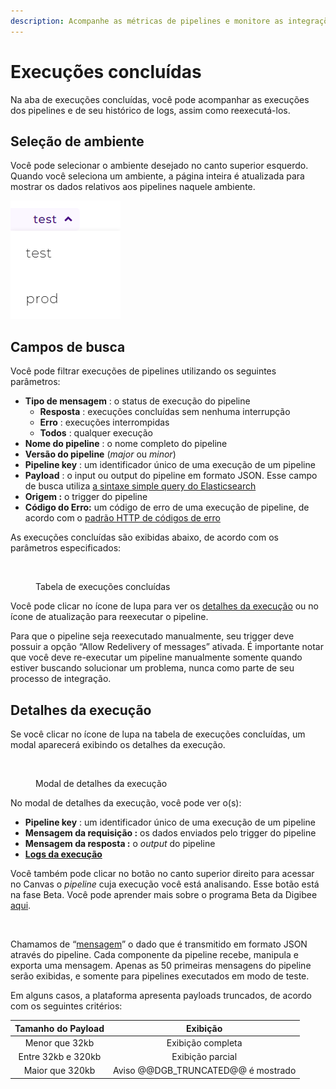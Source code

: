 ```yaml
---
description: Acompanhe as métricas de pipelines e monitore as integrações implantadas.
---
```


# Execuções concluídas

Na aba de execuções concluídas, você pode acompanhar as execuções dos pipelines e de seu histórico de logs, assim como reexecutá-los.

## Seleção de ambiente&#x20;

Você pode selecionar o ambiente desejado no canto superior esquerdo. Quando você seleciona um ambiente, a página inteira é atualizada para mostrar os dados relativos aos pipelines naquele ambiente.

![](<../.gitbook/assets/seletordeambiente (2) (1).png>)

## **Campos de busca**

Você pode filtrar execuções de pipelines utilizando os seguintes parâmetros:

* **Tipo de mensagem** : o status de execução do pipeline
  * **Resposta** : execuções concluídas sem nenhuma interrupção
  * **Erro** : execuções interrompidas
  * **Todos** : qualquer execução
* **Nome do pipeline** : o nome completo do pipeline
* **Versão do pipeline** (_major_ ou _minor_)
* **Pipeline key** : um identificador único de uma execução de um pipeline
* **Payload** : o input ou output do pipeline em formato JSON. Esse campo de busca utiliza [a sintaxe simple query do Elasticsearch](https://www.elastic.co/guide/en/elasticsearch/reference/current/query-dsl-simple-query-string-query.html#simple-query-string-syntax)
* **Origem :** o trigger do pipeline
* **Código do Erro:** um código de erro de uma execução de pipeline, de acordo com o [padrão HTTP de códigos de erro](https://pt.wikipedia.org/wiki/Lista\_de\_c%C3%B3digos\_de\_estado\_HTTP)

As execuções concluídas são exibidas abaixo, de acordo com os parâmetros especificados:

<figure><img src="https://i.imgur.com/h5YSSAz.png" alt=""><figcaption><p>Tabela de execuções concluídas</p></figcaption></figure>

Você pode clicar no ícone de lupa para ver os [detalhes da execução](execucoes-concluidas.md#detalhes-da-execucao) ou no ícone de atualização para reexecutar o pipeline.

Para que o pipeline seja reexecutado manualmente, seu trigger deve possuir a opção “Allow Redelivery of messages” ativada. É importante notar que você deve re-executar um pipeline manualmente somente quando estiver buscando solucionar um problema, nunca como parte de seu processo de integração.

## Detalhes da execução

Se você clicar no ícone de lupa na tabela de execuções concluídas, um modal aparecerá exibindo os detalhes da execução.

<figure><img src="https://i.imgur.com/cL9NmDr.png" alt=""><figcaption><p>Modal de detalhes da execução</p></figcaption></figure>

No modal de detalhes da execução, você pode ver o(s):

* **Pipeline key** : um identificador único de uma execução de um pipeline
* **Mensagem da requisição :** os dados enviados pelo trigger do pipeline
* **Mensagem da resposta :** o _output_ do pipeline
* [**Logs da execução**](https://docs.digibee.com/help-center/v/pt-br/monitor/pipeline-logs)

Você também pode clicar no botão no canto superior direito para acessar no Canvas o _pipeline_ cuja execução você está analisando. Esse botão está na fase Beta. Você pode aprender mais sobre o programa Beta da Digibee [aqui](../geral/programa-beta.md).

<figure><img src="https://i.imgur.com/eoXbkB5.png" alt=""><figcaption></figcaption></figure>

Chamamos de “[mensagem](https://docs.digibee.com/help-center/v/pt-br/build/pipelines/processamento-de-mensagens)” o dado que é transmitido em formato JSON através do pipeline. Cada componente da pipeline recebe, manipula e exporta uma mensagem. Apenas as 50 primeiras mensagens do pipeline serão exibidas, e somente para pipelines executados em modo de teste.

Em alguns casos, a plataforma apresenta payloads truncados, de acordo com os seguintes critérios:

| Tamanho do Payload |               Exibição              |
| :----------------: | :---------------------------------: |
|   Menor que 32kb   |          Exibição completa          |
| Entre 32kb e 320kb |           Exibição parcial          |
|   Maior que 320kb  | Aviso @@DGB\_TRUNCATED@@ é mostrado |

